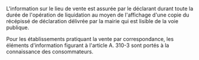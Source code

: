 L'information sur le lieu de vente est assurée par le déclarant durant toute la durée de l'opération de liquidation au moyen de l'affichage d'une copie du récépissé de déclaration délivrée par la mairie qui est lisible de la voie publique. 


Pour les établissements pratiquant la vente par correspondance, les éléments d'information figurant à l'article A. 310-3 sont portés à la connaissance des consommateurs.

